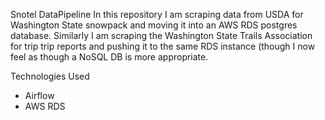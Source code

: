 

Snotel DataPipeline
In this repository I am scraping data from USDA for Washington State snowpack and moving it into an AWS RDS postgres 
database.  Similarly I am scraping the Washington State Trails Association for trip trip reports and pushing it to the same 
RDS instance (though I now feel as though a NoSQL DB is more appropriate.   

Technologies Used
- Airflow
- AWS RDS


